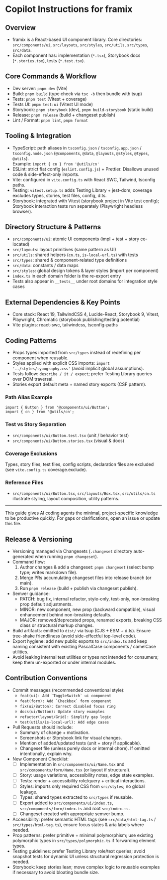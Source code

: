 
# Copilot Instructions for framix

## Overview
- framix is a React-based UI component library. Core directories: `src/components/ui`, `src/layouts`, `src/styles`, `src/utils`, `src/types`, `src/data`.
- Each component has: implementation (`*.tsx`), Storybook docs (`*.stories.tsx`), tests (`*.test.tsx`).

## Core Commands & Workflow
- Dev server: `pnpm dev` (Vite)
- Build: `pnpm build` (type check via `tsc -b` then bundle with tsup)
- Tests: `pnpm test` (Vitest + coverage)
- Tests UI: `pnpm test:ui` (Vitest UI mode)
- Storybook: `pnpm storybook` (dev), `pnpm build-storybook` (static build)
- Release: `pnpm release` (build + changeset publish)
- Lint / Format: `pnpm lint`, `pnpm format`

## Tooling & Integration
- TypeScript: path aliases in `tsconfig.json` / `tsconfig.app.json` / `tsconfig.node.json` (`@components`, `@data`, `@layouts`, `@styles`, `@types`, `@utils`).  
  Example: `import { cn } from '@utils/cn'`
- ESLint: strict flat config (`eslint.config.js`) + Prettier. Disallows unused code & side-effect-only imports.
- Vite: configured in `vite.config.ts` with React SWC, Tailwind, tsconfig paths.
- Testing: `vitest.setup.ts` adds Testing Library + jest-dom; coverage excludes types, stories, test files, config, d.ts.
- Storybook: integrated with Vitest (storybook project in Vite test config); Storybook interaction tests run separately (Playwright headless browser).

## Directory Structure & Patterns
- `src/components/ui`: atomic UI components (impl + test + story co-located)
- `src/layouts`: layout primitives (same pattern as UI)
- `src/utils`: shared helpers (`cn.ts`, `is-local-url.ts`) with tests
- `src/types`: shared & component-related type definitions
- `src/data`: constants / data maps
- `src/styles`: global design tokens & layer styles (import per component)
- `index.ts` in each domain folder is the re-export entry
- Tests also appear in `__tests__` under root domains for integration style cases

## External Dependencies & Key Points
- Core stack: React 19, TailwindCSS 4, Lucide-React, Storybook 9, Vitest, Playwright, Chromatic (storybook publishing/testing potential)
- Vite plugins: react-swc, tailwindcss, tsconfig-paths

## Coding Patterns
- Props types imported from `src/types` instead of redefining per component when reusable.
- Styles applied with explicit CSS imports: `import '../styles/typography.css'` (avoid implicit global assumptions).
- Tests follow: `describe / it / expect`; prefer Testing Library queries over DOM traversal.
- Stories export default meta + named story exports (CSF pattern).

### Path Alias Example
```tsx
import { Button } from '@components/ui/Button';
import { cn } from '@utils/cn';
```

### Test vs Story Separation
- `src/components/ui/Button.test.tsx` (unit / behavior test)
- `src/components/ui/Button.stories.tsx` (visual & docs)

### Coverage Exclusions
Types, story files, test files, config scripts, declaration files are excluded (see `vite.config.ts` coverage.exclude).

### Reference Files
- `src/components/ui/Button.tsx`, `src/layouts/Box.tsx`, `src/utils/cn.ts` illustrate styling, layout composition, utility patterns.

---
This guide gives AI coding agents the minimal, project-specific knowledge to be productive quickly. For gaps or clarifications, open an issue or update this file.

## Release & Versioning
- Versioning managed via Changesets (`.changeset` directory auto-generated when running `pnpm changeset`).
- Command flow:
  1. Author changes & add a changeset: `pnpm changeset` (select bump type; writes markdown file).
  2. Merge PRs accumulating changeset files into release branch (or main).
  3. Run `pnpm release` (build + publish via changeset publish).
- Semver guidance:
  - PATCH: bug fix, internal refactor, style-only, test-only, non-breaking prop default adjustments.
  - MINOR: new component, new prop (backward compatible), visual enhancement behind non-breaking defaults.
  - MAJOR: removed/deprecated props, renamed exports, breaking CSS class or structural markup changes.
- Build artifacts: emitted to `dist/` via tsup (CJS + ESM + d.ts). Ensure tree-shake friendliness (avoid side-effectful top-level code).
- Export hygiene: add new public exports to `src/index.ts` and keep naming consistent with existing PascalCase components / camelCase utilities.
- Avoid leaking internal test utilities or types not intended for consumers; keep them un-exported or under internal modules.

## Contribution Conventions
- Commit messages (recommended conventional style):
  - ``feat(ui): Add `ToggleSwitch` ui component``
  - ``feat(form): Add `Checkbox` form component``
  - `fix(ui/Button): Correct disabled focus ring`
  - `docs(ui/Button): Update story examples`
  - `refactor(layout/Grid): Simplify gap logic`
  - `test(utils/is-local-url): Add edge cases`
- Pull Requests should include:
  - Summary of change + motivation.
  - Screenshots or Storybook link for visual changes.
  - Mention of added/updated tests (unit + story if applicable).
  - Changeset file (unless purely docs or internal chore). If omitted intentionally, explain why.
- New Component Checklist:
  - [ ] Implementation in `src/components/ui/Name.tsx` and `src/components/form/Name.tsx` (or layout if structural).
  - [ ] Story: usage variations, accessibility notes, edge state examples.
  - [ ] Tests: render + accessibility role/query + critical interactions.
  - [ ] Styles: imports only required CSS from `src/styles`; no global leakage.
  - [ ] Types: shared types extracted to `src/types` if reusable.
  - [ ] Export added to `src/components/ui/index.ts`, `src/components/form/index.ts` and root `src/index.ts`.
  - [ ] Changeset created with appropriate semver bump.
- Accessibility: prefer semantic HTML tags (see `src/data/html-tag.ts` / `src/types/html-tag.ts`), ensure focus states & aria labels where needed.
- Prop patterns: prefer primitive + minimal polymorphism; use existing polymorphic types in `src/types/polymorphic.ts` if forwarding element types.
- Testing guidelines: prefer Testing Library role/text queries; avoid snapshot tests for dynamic UI unless structural regression protection is needed.
- Storybook: keep stories lean; move complex logic to reusable examples if necessary to avoid bloating bundle size.


